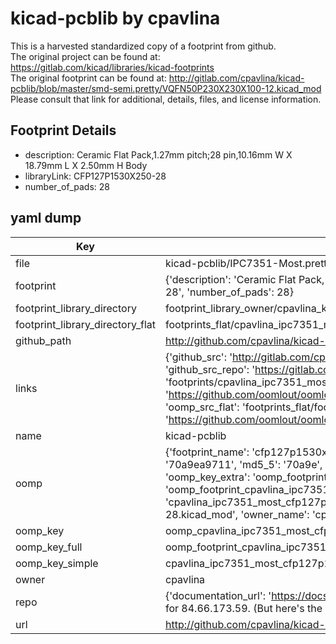 # kicad-pcblib by cpavlina  
This is a harvested standardized copy of a footprint from github.  
The original project can be found at:  
https://gitlab.com/kicad/libraries/kicad-footprints  
The original footprint can be found at:
http://gitlab.com/cpavlina/kicad-pcblib/blob/master/smd-semi.pretty/VQFN50P230X230X100-12.kicad_mod
Please consult that link for additional, details, files, and license information.  
## Footprint Details
* description: Ceramic Flat Pack,1.27mm pitch;28 pin,10.16mm W X 18.79mm L X 2.50mm H Body  
* libraryLink: CFP127P1530X250-28  
* number_of_pads: 28  
## yaml dump  
| Key | Value |  
| --- | --- |  
| file | kicad-pcblib/IPC7351-Most.pretty/CFP127P1530X250-28.kicad_mod |  
| footprint | {'description': 'Ceramic Flat Pack,1.27mm pitch;28 pin,10.16mm W X 18.79mm L X 2.50mm H Body', 'libraryLink': 'CFP127P1530X250-28', 'number_of_pads': 28} |  
| footprint_library_directory | footprint_library_owner/cpavlina_kicad-pcblib |  
| footprint_library_directory_flat | footprints_flat/cpavlina_ipc7351_most_cfp127p1530x250_28/working |  
| github_path | http://github.com/cpavlina/kicad-pcblib/blob/master/IPC7351-Most.pretty/CFP127P1530X250-28.kicad_mod |  
| links | {'github_src': 'http://gitlab.com/cpavlina/kicad-pcblib/blob/master/smd-semi.pretty/VQFN50P230X230X100-12.kicad_mod', 'github_src_repo': 'https://gitlab.com/kicad/libraries/kicad-footprints', 'oomp_bot': 'footprints/cpavlina_ipc7351_most_cfp127p1530x250_28/working', 'oomp_bot_github': 'https://github.com/oomlout/oomlout_oomp_footprint_bot/tree/main/footprints/cpavlina_ipc7351_most_cfp127p1530x250_28/working', 'oomp_src_flat': 'footprints_flat/footprints_flat/cpavlina_ipc7351_most_cfp127p1530x250_28/working', 'oomp_src_flat_github': 'https://github.com/oomlout/oomlout_oomp_footprint_src/tree/main/footprints_flat/cpavlina_ipc7351_most_cfp127p1530x250_28/working'} |  
| name | kicad-pcblib |  
| oomp | {'footprint_name': 'cfp127p1530x250_28', 'library_name': 'ipc7351_most', 'md5': '70a9ea9711841c49a322a94ea1a4be1c', 'md5_10': '70a9ea9711', 'md5_5': '70a9e', 'md5_6': '70a9ea', 'oomp_key': 'oomp_cpavlina_ipc7351_most_cfp127p1530x250_28', 'oomp_key_extra': 'oomp_footprint_cpavlina_ipc7351_most_cfp127p1530x250_28', 'oomp_key_full': 'oomp_footprint_cpavlina_ipc7351_most_cfp127p1530x250_28_70a9ea', 'oomp_key_simple': 'cpavlina_ipc7351_most_cfp127p1530x250_28', 'original_filename': 'kicad-pcblib/IPC7351-Most.pretty/CFP127P1530X250-28.kicad_mod', 'owner_name': 'cpavlina'} |  
| oomp_key | oomp_cpavlina_ipc7351_most_cfp127p1530x250_28 |  
| oomp_key_full | oomp_footprint_cpavlina_ipc7351_most_cfp127p1530x250_28 |  
| oomp_key_simple | cpavlina_ipc7351_most_cfp127p1530x250_28 |  
| owner | cpavlina |  
| repo | {'documentation_url': 'https://docs.github.com/rest/overview/resources-in-the-rest-api#rate-limiting', 'message': "API rate limit exceeded for 84.66.173.59. (But here's the good news: Authenticated requests get a higher rate limit. Check out the documentation for more details.)"} |  
| url | http://github.com/cpavlina/kicad-pcblib |  


